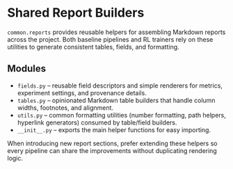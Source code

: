 # Shared Report Builders

`common.reports` provides reusable helpers for assembling Markdown reports
across the project. Both baseline pipelines and RL trainers rely on these
utilities to generate consistent tables, fields, and formatting.

## Modules

- `fields.py` – reusable field descriptors and simple renderers for metrics,
  experiment settings, and provenance details.
- `tables.py` – opinionated Markdown table builders that handle column widths,
  footnotes, and alignment.
- `utils.py` – common formatting utilities (number formatting, path helpers,
  hyperlink generators) consumed by table/field builders.
- `__init__.py` – exports the main helper functions for easy importing.

When introducing new report sections, prefer extending these helpers so every
pipeline can share the improvements without duplicating rendering logic.
